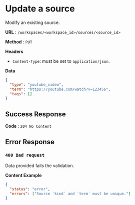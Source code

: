 # Update a source

Modify an existing source.

**URL** : `/workspaces/<workspace_id>/sources/<source_id>`

**Method** : `PUT`

**Headers**

- `Content-Type`: must be set to `application/json`.

**Data**

```json
{
  "type": "youtube_video",
  "term": "https://youtube.com/watch?v=123456",
  "tags": []
}
```

## Success Response

**Code** : `204 No Content`

## Error Response

### `400 Bad request`

Data provided fails the validation.

**Content Example**

```json
{
  "status": "error",
  "errors": ["Source `kind` and `term` must be unique."]
}
```
